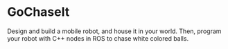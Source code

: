 # GoChaseIt
Design and build a mobile robot, and house it in your world. 
Then, program your robot with C++ nodes in ROS to chase white colored balls.
